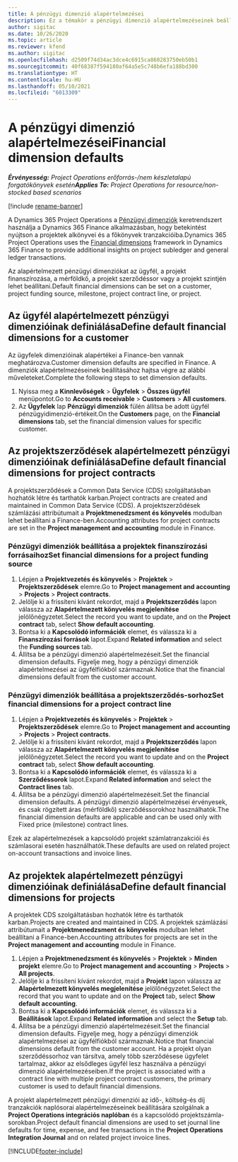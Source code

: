 ```yaml
---
title: A pénzügyi dimenzió alapértelmezései
description: Ez a témakör a pénzügyi dimenzió alapértelmezéseinek beállításával kapcsolatban tartalmaz tájékoztatást.
author: sigitac
ms.date: 10/26/2020
ms.topic: article
ms.reviewer: kfend
ms.author: sigitac
ms.openlocfilehash: d2509f74d34ac3dce4c6915ca860283750eb50b1
ms.sourcegitcommit: 40f68387f594180af64a5e5c748b6efa188bd300
ms.translationtype: HT
ms.contentlocale: hu-HU
ms.lasthandoff: 05/10/2021
ms.locfileid: "6013309"
---
```

# <a name="financial-dimension-defaults"></a><span data-ttu-id="4f15f-103">A pénzügyi dimenzió alapértelmezései</span><span class="sxs-lookup"><span data-stu-id="4f15f-103">Financial dimension defaults</span></span>

<span data-ttu-id="4f15f-104">_**Érvényesség:** Project Operations erőforrás-/nem készletalapú forgatókönyvek esetén_</span><span class="sxs-lookup"><span data-stu-id="4f15f-104">_**Applies To:** Project Operations for resource/non-stocked based scenarios_</span></span>

[!include [rename-banner](~/includes/cc-data-platform-banner.md)]

<span data-ttu-id="4f15f-105">A Dynamics 365 Project Operations a [Pénzügyi dimenziók](/dynamics365/finance/general-ledger/financial-dimensions) keretrendszert használja a Dynamics 365 Finance alkalmazásban, hogy betekintést nyújtson a projektek alkönyvei és a főkönyvek tranzakcióiba.</span><span class="sxs-lookup"><span data-stu-id="4f15f-105">Dynamics 365 Project Operations uses the [Financial dimensions](/dynamics365/finance/general-ledger/financial-dimensions) framework in Dynamics 365 Finance to provide additional insights on project subledger and general ledger transactions.</span></span>

<span data-ttu-id="4f15f-106">Az alapértelmezett pénzügyi dimenziókat az ügyfél, a projekt finanszírozása, a mérföldkő, a projekt szerződéssor vagy a projekt szintjén lehet beállítani.</span><span class="sxs-lookup"><span data-stu-id="4f15f-106">Default financial dimensions can be set on a customer, project funding source, milestone, project contract line, or project.</span></span>

## <a name="define-default-financial-dimensions-for-a-customer"></a><span data-ttu-id="4f15f-107">Az ügyfél alapértelmezett pénzügyi dimenzióinak definiálása</span><span class="sxs-lookup"><span data-stu-id="4f15f-107">Define default financial dimensions for a customer</span></span>

<span data-ttu-id="4f15f-108">Az ügyfelek dimenzióinak alapértékei a Finance-ben vannak meghatározva.</span><span class="sxs-lookup"><span data-stu-id="4f15f-108">Customer dimension defaults are specified in Finance.</span></span> <span data-ttu-id="4f15f-109">A dimenziók alapértelmezéseinek beállításához hajtsa végre az alábbi műveleteket.</span><span class="sxs-lookup"><span data-stu-id="4f15f-109">Complete the following steps to set dimension defaults.</span></span>

1. <span data-ttu-id="4f15f-110">Nyissa meg a **Kinnlevőségek** > **Ügyfelek** > **Összes ügyfél** menüpontot.</span><span class="sxs-lookup"><span data-stu-id="4f15f-110">Go to **Accounts receivable** > **Customers** > **All customers**.</span></span>
2. <span data-ttu-id="4f15f-111">Az **Ügyfelek** lap **Pénzügyi dimenziók** fülén állítsa be adott ügyfél pénzügyidimenzió-értékeit.</span><span class="sxs-lookup"><span data-stu-id="4f15f-111">On the **Customers** page, on the **Financial dimensions** tab, set the financial dimension values for specific customer.</span></span>

## <a name="define-default-financial-dimensions-for-project-contracts"></a><span data-ttu-id="4f15f-112">Az projektszerződések alapértelmezett pénzügyi dimenzióinak definiálása</span><span class="sxs-lookup"><span data-stu-id="4f15f-112">Define default financial dimensions for project contracts</span></span>

<span data-ttu-id="4f15f-113">A projektszerződések a Common Data Service (CDS) szolgáltatásban hozhatók létre és tarthatók karban.</span><span class="sxs-lookup"><span data-stu-id="4f15f-113">Project contracts are created and maintained in Common Data Service (CDS).</span></span> <span data-ttu-id="4f15f-114">A projektszerződések számlázási attribútumait a **Projektmenedzsment és könyvelés** modulban lehet beállítani a Finance-ben.</span><span class="sxs-lookup"><span data-stu-id="4f15f-114">Accounting attributes for project contracts are set in the **Project management and accounting** module in Finance.</span></span>

### <a name="set-financial-dimensions-for-a-project-funding-source"></a><span data-ttu-id="4f15f-115">Pénzügyi dimenziók beállítása a projektek finanszírozási forrásaihoz</span><span class="sxs-lookup"><span data-stu-id="4f15f-115">Set financial dimensions for a project funding source</span></span>

1. <span data-ttu-id="4f15f-116">Lépjen a **Projektvezetés és könyvelés** > **Projektek** > **Projektszerződések** elemre.</span><span class="sxs-lookup"><span data-stu-id="4f15f-116">Go to **Project management and accounting** > **Projects** > **Project contracts**.</span></span>
2. <span data-ttu-id="4f15f-117">Jelölje ki a frissíteni kívánt rekordot, majd a **Projektszerződés** lapon válassza az **Alapértelmezett könyvelés megjelenítése** jelölőnégyzetet.</span><span class="sxs-lookup"><span data-stu-id="4f15f-117">Select the record you want to update, and on the **Project contract** tab, select **Show default accounting**.</span></span>
3. <span data-ttu-id="4f15f-118">Bontsa ki a **Kapcsolódó információk** elemet, és válassza ki a **Finanszírozási források** lapot.</span><span class="sxs-lookup"><span data-stu-id="4f15f-118">Expand **Related information** and select the **Funding sources** tab.</span></span>
4. <span data-ttu-id="4f15f-119">Állítsa be a pénzügyi dimenzió alapértelmezéseit.</span><span class="sxs-lookup"><span data-stu-id="4f15f-119">Set the financial dimension defaults.</span></span> <span data-ttu-id="4f15f-120">Figyelje meg, hogy a pénzügyi dimenziók alapértelmezései az ügyfélfiókból származnak.</span><span class="sxs-lookup"><span data-stu-id="4f15f-120">Notice that the financial dimensions default from the customer account.</span></span>

### <a name="set-financial-dimensions-for-a-project-contract-line"></a><span data-ttu-id="4f15f-121">Pénzügyi dimenziók beállítása a projektszerződés-sorhoz</span><span class="sxs-lookup"><span data-stu-id="4f15f-121">Set financial dimensions for a project contract line</span></span>

1. <span data-ttu-id="4f15f-122">Lépjen a **Projektvezetés és könyvelés** > **Projektek** > **Projektszerződések** elemre.</span><span class="sxs-lookup"><span data-stu-id="4f15f-122">Go to **Project management and accounting** > **Projects** > **Project contracts**.</span></span>
2. <span data-ttu-id="4f15f-123">Jelölje ki a frissíteni kívánt rekordot, majd a **Projektszerződés** lapon válassza az **Alapértelmezett könyvelés megjelenítése** jelölőnégyzetet.</span><span class="sxs-lookup"><span data-stu-id="4f15f-123">Select the record you want to update and on the **Project contract** tab, select **Show default accounting**.</span></span>
3. <span data-ttu-id="4f15f-124">Bontsa ki a **Kapcsolódó információk** elemet, és válassza ki a **Szerződéssorok** lapot.</span><span class="sxs-lookup"><span data-stu-id="4f15f-124">Expand **Related information** and select the **Contract lines** tab.</span></span>
4. <span data-ttu-id="4f15f-125">Állítsa be a pénzügyi dimenzió alapértelmezéseit.</span><span class="sxs-lookup"><span data-stu-id="4f15f-125">Set the financial dimension defaults.</span></span> <span data-ttu-id="4f15f-126">A pénzügyi dimenzió alapértelmezései érvényesek, és csak rögzített áras (mérföldkő) szerződéssorokhoz használhatók.</span><span class="sxs-lookup"><span data-stu-id="4f15f-126">The financial dimension defaults are applicable and can be used only with Fixed price (milestone) contract lines.</span></span>

<span data-ttu-id="4f15f-127">Ezek az alapértelmezések a kapcsolódó projekt számlatranzakciói és számlasorai esetén használhatók.</span><span class="sxs-lookup"><span data-stu-id="4f15f-127">These defaults are used on related project on-account transactions and invoice lines.</span></span>

## <a name="define-default-financial-dimensions-for-projects"></a><span data-ttu-id="4f15f-128">Az projektek alapértelmezett pénzügyi dimenzióinak definiálása</span><span class="sxs-lookup"><span data-stu-id="4f15f-128">Define default financial dimensions for projects</span></span>

<span data-ttu-id="4f15f-129">A projektek CDS szolgáltatásban hozhatók létre és tarthatók karban.</span><span class="sxs-lookup"><span data-stu-id="4f15f-129">Projects are created and maintained in CDS.</span></span> <span data-ttu-id="4f15f-130">A projektek számlázási attribútumait a **Projektmenedzsment és könyvelés** modulban lehet beállítani a Finance-ben.</span><span class="sxs-lookup"><span data-stu-id="4f15f-130">Accounting attributes for projects are set in the **Project management and accounting** module in Finance.</span></span>

1. <span data-ttu-id="4f15f-131">Lépjen a **Projektmenedzsment és könyvelés** > **Projektek** > **Minden projekt** elemre.</span><span class="sxs-lookup"><span data-stu-id="4f15f-131">Go to **Project management and accounting** > **Projects** > **All projects**.</span></span>
2. <span data-ttu-id="4f15f-132">Jelölje ki a frissíteni kívánt rekordot, majd a **Projekt** lapon válassza az **Alapértelmezett könyvelés megjelenítése** jelölőnégyzetet.</span><span class="sxs-lookup"><span data-stu-id="4f15f-132">Select the record that you want to update and on the **Project** tab, select **Show default accounting**.</span></span>
3. <span data-ttu-id="4f15f-133">Bontsa ki a **Kapcsolódó információk** elemet, és válassza ki a **Beállítások** lapot.</span><span class="sxs-lookup"><span data-stu-id="4f15f-133">Expand **Related information** and select the **Setup** tab.</span></span>
4. <span data-ttu-id="4f15f-134">Állítsa be a pénzügyi dimenzió alapértelmezéseit.</span><span class="sxs-lookup"><span data-stu-id="4f15f-134">Set the financial dimension defaults.</span></span> <span data-ttu-id="4f15f-135">Figyelje meg, hogy a pénzügyi dimenziók alapértelmezései az ügyfélfiókból származnak.</span><span class="sxs-lookup"><span data-stu-id="4f15f-135">Notice that financial dimensions default from the customer account.</span></span> <span data-ttu-id="4f15f-136">Ha a projekt olyan szerződéssorhoz van társítva, amely több szerződésese ügyfelet tartalmaz, akkor az elsődleges ügyfél lesz használva a pénzügyi dimenzió alapértelmezéseiben.</span><span class="sxs-lookup"><span data-stu-id="4f15f-136">If the project is associated with a contract line with multiple project contract customers, the primary customer is used to default financial dimensions.</span></span>

<span data-ttu-id="4f15f-137">A projekt alapértelmezett pénzügyi dimenziói az idő-, költség-és díj tranzakciók naplósorai alapértelmezéseinek beállítására szolgálnak a **Project Operations integrációs naplóban** és a kapcsolódó projektszámla-sorokban.</span><span class="sxs-lookup"><span data-stu-id="4f15f-137">Project default financial dimensions are used to set journal line defaults for time, expense, and fee transactions in the **Project Operations Integration Journal** and on related project invoice lines.</span></span>


[!INCLUDE[footer-include](../includes/footer-banner.md)]